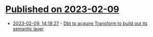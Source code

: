 # [Published on 2023-02-09](index.md)

* [2023-02-09, 14:18:27](https://news.ycombinator.com/item?id=34724207) - [Dbt to acquire Transform to build out its semantic layer](https://www.getdbt.com/blog/dbt-acquisition-transform/)
